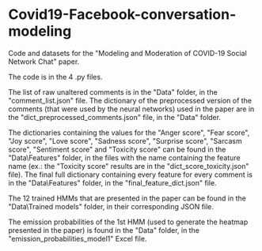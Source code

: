 # Covid19-Facebook-conversation-modeling
Code and datasets for the "Modeling and Moderation of COVID-19 Social Network Chat" paper.

The code is in the 4 .py files.

The list of raw unaltered comments is in the "Data" folder, in the "comment_list.json" file.
The dictionary of the preprocessed version of the comments (that were used by the neural networks) used in the paper are in the "dict_preprocessed_comments.json" file, in the "Data" folder.

The dictionaries containing the values for the "Anger score", "Fear score", "Joy score", "Love score", "Sadness score", "Surprise score", "Sarcasm score", "Sentiment score" and "Toxicity score" can be found in the "Data\Features" folder, in the files with the name containing the feature name (ex.: the "Toxicity score" results are in the "dict_score_toxicity.json" file).
The final full dictionary containing every feature for every comment is in the "Data\Features" folder, in the "final_feature_dict.json" file.

The 12 trained HMMs that are presented in the paper can be found in the "Data\Trained models" folder, in their corresponding JSON file.

The emission probabilities of the 1st HMM (used to generate the heatmap presented in the paper) is found in the "Data" folder, in the "emission_probabilities_model1" Excel file.
